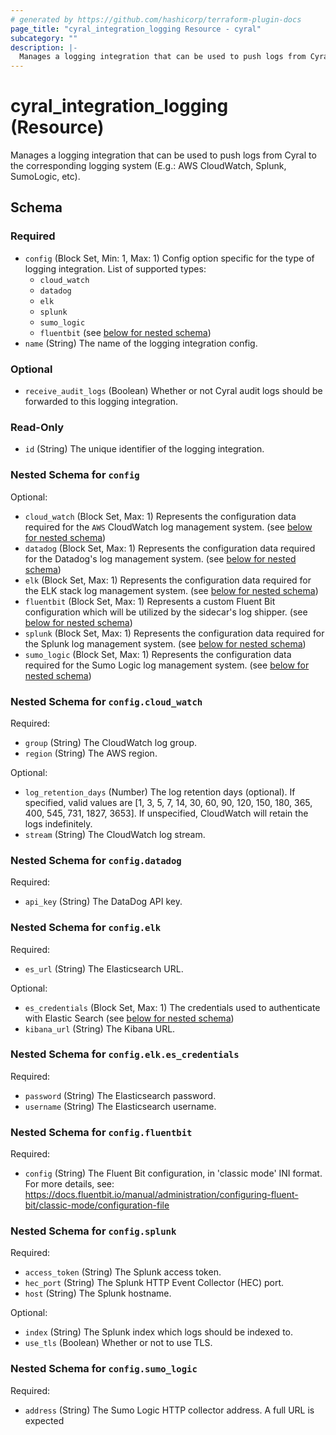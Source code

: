 ```yaml
---
# generated by https://github.com/hashicorp/terraform-plugin-docs
page_title: "cyral_integration_logging Resource - cyral"
subcategory: ""
description: |-
  Manages a logging integration that can be used to push logs from Cyral to the corresponding logging system (E.g.: AWS CloudWatch, Splunk, SumoLogic, etc).
---
```


# cyral_integration_logging (Resource)

Manages a logging integration that can be used to push logs from Cyral to the corresponding logging system (E.g.: AWS CloudWatch, Splunk, SumoLogic, etc).



<!-- schema generated by tfplugindocs -->
## Schema

### Required

- `config` (Block Set, Min: 1, Max: 1) Config option specific for the type of logging integration. List of supported types: 
  - `cloud_watch`
  - `datadog`
  - `elk`
  - `splunk`
  - `sumo_logic`
  - `fluentbit` (see [below for nested schema](#nestedblock--config))
- `name` (String) The name of the logging integration config.

### Optional

- `receive_audit_logs` (Boolean) Whether or not Cyral audit logs should be forwarded to this logging integration.

### Read-Only

- `id` (String) The unique identifier of the logging integration.

<a id="nestedblock--config"></a>
### Nested Schema for `config`

Optional:

- `cloud_watch` (Block Set, Max: 1) Represents the configuration data required for the `AWS` CloudWatch log management system. (see [below for nested schema](#nestedblock--config--cloud_watch))
- `datadog` (Block Set, Max: 1) Represents the configuration data required for the Datadog's log management system. (see [below for nested schema](#nestedblock--config--datadog))
- `elk` (Block Set, Max: 1) Represents the configuration data required for the ELK stack log management system. (see [below for nested schema](#nestedblock--config--elk))
- `fluentbit` (Block Set, Max: 1) Represents a custom Fluent Bit configuration which will be utilized by the sidecar's log shipper. (see [below for nested schema](#nestedblock--config--fluentbit))
- `splunk` (Block Set, Max: 1) Represents the configuration data required for the Splunk log management system. (see [below for nested schema](#nestedblock--config--splunk))
- `sumo_logic` (Block Set, Max: 1) Represents the configuration data required for the Sumo Logic log management system. (see [below for nested schema](#nestedblock--config--sumo_logic))

<a id="nestedblock--config--cloud_watch"></a>
### Nested Schema for `config.cloud_watch`

Required:

- `group` (String) The CloudWatch log group.
- `region` (String) The AWS region.

Optional:

- `log_retention_days` (Number) The log retention days (optional). If specified, valid values are [1, 3, 5, 7, 14, 30, 60, 90, 120, 150, 180, 365, 400, 545, 731, 1827, 3653]. If unspecified, CloudWatch will retain the logs indefinitely.
- `stream` (String) The CloudWatch log stream.


<a id="nestedblock--config--datadog"></a>
### Nested Schema for `config.datadog`

Required:

- `api_key` (String) The DataDog API key.


<a id="nestedblock--config--elk"></a>
### Nested Schema for `config.elk`

Required:

- `es_url` (String) The Elasticsearch URL.

Optional:

- `es_credentials` (Block Set, Max: 1) The credentials used to authenticate with Elastic Search (see [below for nested schema](#nestedblock--config--elk--es_credentials))
- `kibana_url` (String) The Kibana URL.

<a id="nestedblock--config--elk--es_credentials"></a>
### Nested Schema for `config.elk.es_credentials`

Required:

- `password` (String) The Elasticsearch password.
- `username` (String) The Elasticsearch username.



<a id="nestedblock--config--fluentbit"></a>
### Nested Schema for `config.fluentbit`

Required:

- `config` (String) The Fluent Bit configuration, in 'classic mode' INI format. For more details, see: https://docs.fluentbit.io/manual/administration/configuring-fluent-bit/classic-mode/configuration-file


<a id="nestedblock--config--splunk"></a>
### Nested Schema for `config.splunk`

Required:

- `access_token` (String) The Splunk access token.
- `hec_port` (String) The Splunk HTTP Event Collector (HEC) port.
- `host` (String) The Splunk hostname.

Optional:

- `index` (String) The Splunk index which logs should be indexed to.
- `use_tls` (Boolean) Whether or not to use TLS.


<a id="nestedblock--config--sumo_logic"></a>
### Nested Schema for `config.sumo_logic`

Required:

- `address` (String) The Sumo Logic HTTP collector address. A full URL is expected


